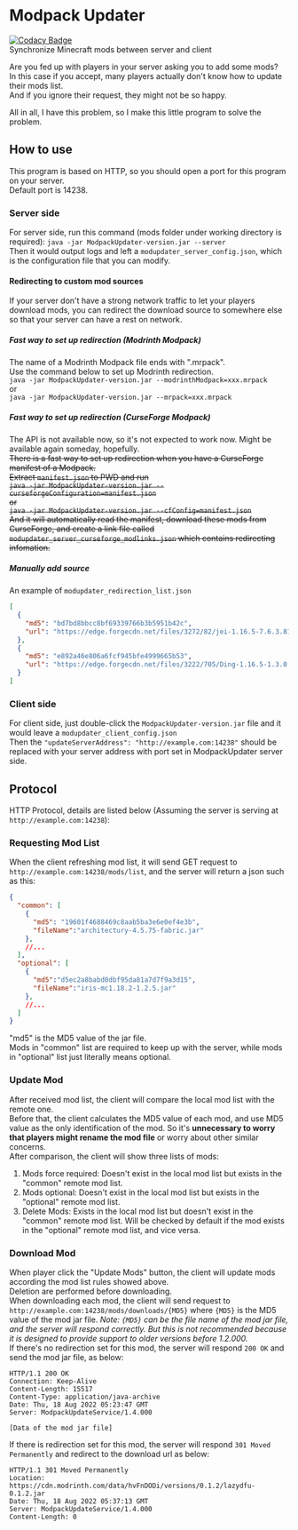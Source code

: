 # Modpack Updater
[![Codacy Badge](https://app.codacy.com/project/badge/Grade/3fea904a0c874f7bb9222fc2eafc04c4)](https://www.codacy.com/gh/Micrafast/ModpackUpdater/dashboard?utm_source=github.com&amp;utm_medium=referral&amp;utm_content=Micrafast/ModpackUpdater&amp;utm_campaign=Badge_Grade)    
Synchronize Minecraft mods between server and client

Are you fed up with players in your server asking you to add some mods?  
In this case if you accept, many players actually don't know how to update their mods list.  
And if you ignore their request, they might not be so happy.

All in all, I have this problem, so I make this little program to solve the problem.

## How to use

This program is based on HTTP, so you should open a port for this program on your server.  
Default port is 14238.  

### Server side
For server side, run this command (mods folder under working directory is required):
``java -jar ModpackUpdater-version.jar --server``  
Then it would output logs and left a 
``modupdater_server_config.json``, 
which is the configuration file that you can modify.  
#### Redirecting to custom mod sources
If your server don't have a strong network traffic to let your players download mods,
you can redirect the download source to somewhere else so that your server can have a rest on network.  
##### Fast way to set up redirection (Modrinth Modpack)
The name of a Modrinth Modpack file ends with ".mrpack".  
Use the command below to set up Modrinth redirection.  
``java -jar ModpackUpdater-version.jar --modrinthModpack=xxx.mrpack``  
or  
``java -jar ModpackUpdater-version.jar --mrpack=xxx.mrpack``
##### Fast way to set up redirection (CurseForge Modpack)
The API is not available now, so it's not expected to work now. Might be available again someday, hopefully.  
~~There is a fast way to set up redirection when you have a CurseForge manifest of a Modpack.  
Extract ``manifest.json`` to PWD and run  
``java -jar ModpackUpdater-version.jar --curseforgeConfiguration=manifest.json``  
or  
``java -jar ModpackUpdater-version.jar --cfConfig=manifest.json``  
And it will automatically read the manifest, download these mods from CurseForge,
and create a link file called ``modupdater_server_curseforge_modlinks.json`` which contains redirecting infomation.~~
##### Manually add source
An example of ``modupdater_redirection_list.json``  
````json
[
  {
    "md5": "bd7bd8bbcc8bf69339766b3b5951b42c",
    "url": "https://edge.forgecdn.net/files/3272/82/jei-1.16.5-7.6.3.81.jar"
  },
  {
    "md5": "e892a46e806a6fcf945bfe4999665b53",
    "url": "https://edge.forgecdn.net/files/3222/705/Ding-1.16.5-1.3.0.jar"
  }
]
````
### Client side
For client side, just double-click the 
``ModpackUpdater-version.jar`` 
file and it would leave a 
``modupdater_client_config.json``  
Then the 
``"updateServerAddress": "http://example.com:14238"``
should be replaced with your server address with port set in ModpackUpdater server side.

## Protocol
HTTP Protocol, details are listed below (Assuming the server is serving at `http://example.com:14238`):
### Requesting Mod List
When the client refreshing mod list, it will send GET request to `http://example.com:14238/mods/list`,
and the server will return a json such as this: 
````json
{
  "common": [
    {
      "md5": "19601f4688469c8aab5ba3e6e0ef4e3b",
      "fileName":"architectury-4.5.75-fabric.jar"
    },
    //...
  ],
  "optional": [
    {
      "md5":"d5ec2a8babd0dbf95da81a7d7f9a3d15",
      "fileName":"iris-mc1.18.2-1.2.5.jar"
    },
    //...
  ]
}
````
"md5" is the MD5 value of the jar file.  
Mods in "common" list are required to keep up with the server,
while mods in "optional" list just literally means optional.
### Update Mod
After received mod list, the client will compare the local mod list with the remote one.   
Before that, the client calculates the MD5 value of each mod, and use MD5 value as the only identification of the mod.
So it's **unnecessary to worry that players might rename the mod file** or worry about other similar concerns.  
After comparison, the client will show three lists of mods: 
1. Mods force required: Doesn't exist in the local mod list but exists in the "common" remote mod list.
2. Mods optional: Doesn't exist in the local mod list but exists in the "optional" remote mod list.
3. Delete Mods: Exists in the local mod list but doesn't exist in the "common" remote mod list. Will be checked by default if the mod exists in the "optional" remote mod list, and vice versa.
### Download Mod
When player click the "Update Mods" button, the client will update mods according the mod list rules showed above.  
Deletion are performed before downloading.  
When downloading each mod, the client will send request to `http://example.com:14238/mods/downloads/{MD5}` 
where `{MD5}` is the MD5 value of the mod jar file.
*Note: `{MD5}` can be the file name of the mod jar file, and the server will respond correctly.
But this is not recommended because it is designed to provide support to older versions before 1.2.000.*  
If there's no redirection set for this mod, the server will respond `200 OK` and send the mod jar file, as below:
````
HTTP/1.1 200 OK
Connection: Keep-Alive
Content-Length: 15517
Content-Type: application/java-archive
Date: Thu, 18 Aug 2022 05:23:47 GMT
Server: ModpackUpdateService/1.4.000

[Data of the mod jar file]
````
If there is redirection set for this mod, the server will respond `301 Moved Permanently`
and redirect to the download url as below:
````
HTTP/1.1 301 Moved Permanently
Location: https://cdn.modrinth.com/data/hvFnDODi/versions/0.1.2/lazydfu-0.1.2.jar
Date: Thu, 18 Aug 2022 05:37:13 GMT
Server: ModpackUpdateService/1.4.000
Content-Length: 0


````